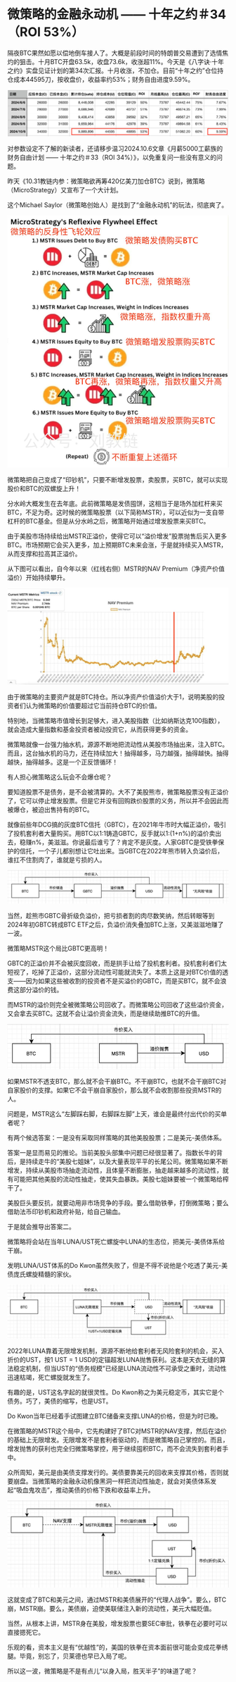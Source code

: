 # 微策略的金融永动机 —— 十年之约＃34（ROI 53%）

隔夜BTC果然如愿以偿地倒车接人了。大概是前段时间的特朗普交易遭到了选情焦灼的狙击。十月BTC开盘63.5k，收盘73.6k，收涨超11%。今天是《八字诀·十年之约》实盘见证计划的第34次汇报。十月收涨，不加仓。目前“十年之约”仓位持仓成本44595刀，按收盘价，收益率约53%；财务自由进度9.59%。

![](2024-11-01-A01.png)

对参数设定不了解的新读者，还请移步温习2024.10.6文章《月薪5000工薪族的财务自由计划 —— 十年之约＃33（ROI 34%）》，以免重复问一些没有意义的问题。

昨天《10.31教链内参：微策略欲再筹420亿美刀加仓BTC》说到，微策略（MicroStrategy）又宣布了一个大计划。

这个Michael Saylor（微策略创始人）是找到了“金融永动机”的玩法，彻底爽了。

![](2024-11-01-A02.jpeg)

微策略把自己变成了“印钞机”，只要不断增发股票，卖股票，买BTC，就可以实现股价和BTC的双螺旋上升！

分水岭大概发生在去年底。此前微策略是发债囤饼，这相当于是场外加杠杆来买BTC，不足为奇。这时候的微策略股票（以下简称MSTR），可以近似为一支自带杠杆的BTC基金。但是从分水岭之后，微策略开始通过增发股票来买BTC。

由于美股市场持续给出MSTR正溢价，使得它可以“溢价增发”股票抛售后买入更多BTC。市场预期它会买入更多，加上预期BTC未来会涨，于是就持续买入MSTR，从而支撑和拉高其正溢价。

从下图可以看出，自今年以来（红线右侧）MSTR的NAV Premium（净资产价值溢价）开始持续攀升。

![](2024-11-01-A03.jpeg)

由于微策略的主要资产就是BTC持仓。所以净资产价值溢价大于1，说明美股的投资者们认为微策略的价值要超过它当前持仓BTC的价值。

特别地，当微策略市值增长到足够大，进入美股指数（比如纳斯达克100指数），就会造成大量指数和基金投资者被动投资它，从而获得更多的资金。

微策略就像一台强力抽水机，源源不断地把流动性从美股市场抽出来，注入BTC。而且，这台抽水机的马力，还在持续加大！抽得越多，马力越强，抽得越快。抽得越快，抽得越多。这是一个正反馈循环！

有人担心微策略这么玩会不会爆仓呢？

要知道股票不是债务，是不会被清算的。大不了美股熊市，微策略股票没有正溢价了，它可以停止增发股票。但是它并没有回购跌价股票的义务，所以并不会因此而被爆仓，被迫出售持有的BTC。

就像前些年DCG搞的灰度BTC信托（GBTC），在2021年牛市时大幅正溢价，吸引了投机套利者大量购买。用BTC以1:1铸造GBTC，反手就以1:(1+n%)的溢价卖出去，稳赚n%，美滋滋。你说最后谁亏了？肯定不是灰度。人家GBTC是受铁拳保护的信托，一个子儿都别想让它吐出来。当GBTC在2022年熊市转入负溢价后，谁扛不住割肉了，谁就是亏损的人。

![](2024-11-01-A04.png)

当然，趁熊市GBTC骨折级负溢价，把亏损者割的肉尽数笑纳，然后转眼等到2024年初GBTC转成BTC ETF之后，负溢价消失叠加BTC上涨，又美滋滋地赚了一波。

微策略MSTR这个局比GBTC更高明！

GBTC的正溢价并不会被灰度回收，而是拱手让给了投机套利者。投机套利者们太短视了，吃掉了正溢价，这部分流动性可能就流失了。本质上这是对BTC价值的透支——因为如果这些被收割的投资者不是买溢价的GBTC，而是买BTC，就不会浪费这部分溢价的钱。

而MSTR的溢价则完全被微策略公司回收了。而微策略公司回收了这些溢价资金，又会拿去买BTC。这就不会让溢价资金流失，而是继续助推BTC的升值。

![](2024-11-01-A05.png)

如果MSTR不透支BTC，那么就不会干崩BTC。不干崩BTC，也就不会干崩BTC对自家股价的支撑。如果它不会干崩自家股价，那么就不会收割那些投资MSTR的人。

问题是，MSTR这么“左脚踩右脚，右脚踩左脚”上天，谁会是最终付出代价的买单者呢？

有两个候选答案：一是没有采取同样策略的其他美股股票；二是美元-美债体系。

答案一是显而易见的推论。当前美股头部集中问题已经很显著了。指数长牛的背后，是持续走牛的“美股七姐妹”，以及大量表现平平的长尾公司。微策略如果不断增发，持续从美股市场抽走流动性，且体量不断膨胀，抽走越来越多的流动性，就有可能把其他美股的流动性抽走，使其失血暴跌。美股七姐妹要被一个微策略给榨干了。

美股巨头要反抗，就要动用非市场竞争的手段。要么借助铁拳，打倒微策略；要么借助法币印钞机和政府补贴，给自己输血。

于是就会推导出答案二。

微策略将会站在当年LUNA/UST死亡螺旋中LUNA的生态位，把美元-美债体系给干崩。

发明LUNA/UST体系的Do Kwon虽然失败了，但是不得不说他是个吃透了美元-美债庞氏螺旋精髓的家伙。

![](2024-11-01-A06.png)

2022年LUNA靠着无限增发机制，源源不断地给套利者无风险套利的机会，买入折价的UST，按1 UST = 1 USD的定锚超发LUNA抛售获利。这本是天衣无缝的算法稳定机制，但当UST的“债务规模”已经是LUNA流动性不可承受之重时，流动性迅速枯竭，死亡螺旋就发生了。

有趣的是，UST这名字起的就很灵性。Do Kwon称之为美元稳定币，其实它是个债务。巧了，美债的缩写，也是UST。

Do Kwon当年已经着手试图建立BTC储备来支撑LUNA的价格，但是为时已晚。

在微策略的MSTR这个局中，它先构建好了BTC对MSTR的NAV支撑，然后在溢价的基础上无限增发。无限增发不是套利者驱动的，而是微策略自己掌控的。而且，增发抛售的获利也完全归微策略掌控，用于继续囤积BTC，而不会流失到套利者手中。

众所周知，美元是由美债支撑发行的。美债要靠美元的回收来支撑其价格，否则就要崩盘。当微策略的金融永动机像黑洞一样把流动性抽走，就会对美债体系发起“吸血鬼攻击”，推动美债的价格下跌和收益率上升。

![](2024-11-01-A07.png)

这就变成了BTC和美元之间，通过MSTR和美债展开的“代理人战争”。要么，BTC崩，MSTR崩。要么，美债崩，迫使美联储注入新的流动性，美元大幅贬值。

当然，从根本上讲，MSTR身在美股，增发股票也要SEC审批，铁拳在必要时可以直接摁死它。

乐观的看，资本主义是有“优越性”的，美国的铁拳在资本面前很可能会变成花拳绣腿。毕竟，别忘了，贝莱德也早已入局了呢。

所以这一波，微策略是不是有点儿“以身入局，胜天半子”的味道了呢？
